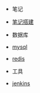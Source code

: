 <!--左侧边栏 -->
- 笔记
- [笔记搭建](note/note)

- 数据库
- [mysql](note/database/mysql)
- [redis](note/database/redis)

- 工具
- [jenkins](note/jenkins)


